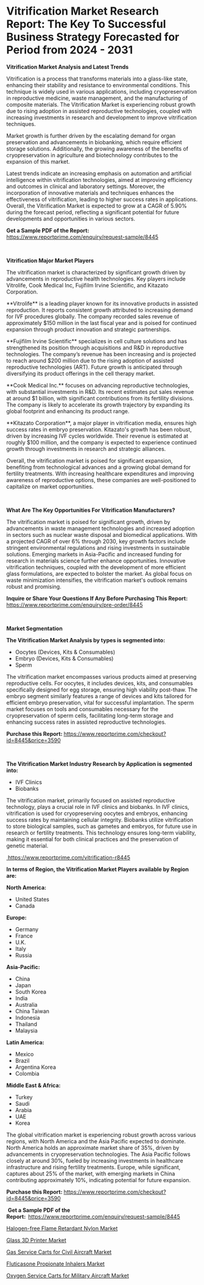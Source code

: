 <p><h1>Vitrification Market Research Report: The Key To Successful Business Strategy Forecasted for Period from 2024 - 2031</h1></p><p><strong>Vitrification Market Analysis and Latest Trends</strong></p>
<p><p>Vitrification is a process that transforms materials into a glass-like state, enhancing their stability and resistance to environmental conditions. This technique is widely used in various applications, including cryopreservation in reproductive medicine, waste management, and the manufacturing of composite materials. The Vitrification Market is experiencing robust growth due to rising adoption in assisted reproductive technologies, coupled with increasing investments in research and development to improve vitrification techniques.</p><p>Market growth is further driven by the escalating demand for organ preservation and advancements in biobanking, which require efficient storage solutions. Additionally, the growing awareness of the benefits of cryopreservation in agriculture and biotechnology contributes to the expansion of this market.</p><p>Latest trends indicate an increasing emphasis on automation and artificial intelligence within vitrification technologies, aimed at improving efficiency and outcomes in clinical and laboratory settings. Moreover, the incorporation of innovative materials and techniques enhances the effectiveness of vitrification, leading to higher success rates in applications. Overall, the Vitrification Market is expected to grow at a CAGR of 5.90% during the forecast period, reflecting a significant potential for future developments and opportunities in various sectors.</p></p>
<p><strong>Get a Sample PDF of the Report:&nbsp;</strong> <a href="https://www.reportprime.com/enquiry/request-sample/8445">https://www.reportprime.com/enquiry/request-sample/8445</a></p>
<p>&nbsp;</p>
<p><strong>Vitrification Major Market Players</strong></p>
<p><p>The vitrification market is characterized by significant growth driven by advancements in reproductive health technologies. Key players include Vitrolife, Cook Medical Inc, Fujifilm Irvine Scientific, and Kitazato Corporation. </p><p>**Vitrolife** is a leading player known for its innovative products in assisted reproduction. It reports consistent growth attributed to increasing demand for IVF procedures globally. The company recorded sales revenue of approximately $150 million in the last fiscal year and is poised for continued expansion through product innovation and strategic partnerships.</p><p>**Fujifilm Irvine Scientific** specializes in cell culture solutions and has strengthened its position through acquisitions and R&D in reproductive technologies. The company’s revenue has been increasing and is projected to reach around $200 million due to the rising adoption of assisted reproductive technologies (ART). Future growth is anticipated through diversifying its product offerings in the cell therapy market.</p><p>**Cook Medical Inc.** focuses on advancing reproductive technologies, with substantial investments in R&D. Its recent estimates put sales revenue at around $1 billion, with significant contributions from its fertility divisions. The company is likely to accelerate its growth trajectory by expanding its global footprint and enhancing its product range.</p><p>**Kitazato Corporation**, a major player in vitrification media, ensures high success rates in embryo preservation. Kitazato's growth has been robust, driven by increasing IVF cycles worldwide. Their revenue is estimated at roughly $100 million, and the company is expected to experience continued growth through investments in research and strategic alliances.</p><p>Overall, the vitrification market is poised for significant expansion, benefiting from technological advances and a growing global demand for fertility treatments. With increasing healthcare expenditures and improving awareness of reproductive options, these companies are well-positioned to capitalize on market opportunities.</p></p>
<p>&nbsp;</p>
<p><strong>What Are The Key Opportunities For Vitrification Manufacturers?</strong></p>
<p><p>The vitrification market is poised for significant growth, driven by advancements in waste management technologies and increased adoption in sectors such as nuclear waste disposal and biomedical applications. With a projected CAGR of over 6% through 2030, key growth factors include stringent environmental regulations and rising investments in sustainable solutions. Emerging markets in Asia-Pacific and increased funding for research in materials science further enhance opportunities. Innovative vitrification techniques, coupled with the development of more efficient glass formulations, are expected to bolster the market. As global focus on waste minimization intensifies, the vitrification market's outlook remains robust and promising.</p></p>
<p><strong>Inquire or Share Your Questions If Any Before Purchasing This Report:</strong> <a href="https://www.reportprime.com/enquiry/pre-order/8445">https://www.reportprime.com/enquiry/pre-order/8445</a></p>
<p>&nbsp;</p>
<p><strong>Market Segmentation</strong></p>
<p><strong>The Vitrification Market Analysis by types is segmented into:</strong></p>
<p><ul><li>Oocytes (Devices, Kits & Consumables)</li><li>Embryo (Devices, Kits & Consumables)</li><li>Sperm</li></ul></p>
<p><p>The vitrification market encompasses various products aimed at preserving reproductive cells. For oocytes, it includes devices, kits, and consumables specifically designed for egg storage, ensuring high viability post-thaw. The embryo segment similarly features a range of devices and kits tailored for efficient embryo preservation, vital for successful implantation. The sperm market focuses on tools and consumables necessary for the cryopreservation of sperm cells, facilitating long-term storage and enhancing success rates in assisted reproductive technologies.</p></p>
<p><strong>Purchase this Report:&nbsp;</strong><a href="https://www.reportprime.com/checkout?id=8445&price=3590">https://www.reportprime.com/checkout?id=8445&price=3590</a></p>
<p>&nbsp;</p>
<p><strong>The Vitrification Market Industry Research by Application is segmented into:</strong></p>
<p><ul><li>IVF Clinics</li><li>Biobanks</li></ul></p>
<p><p>The vitrification market, primarily focused on assisted reproductive technology, plays a crucial role in IVF clinics and biobanks. In IVF clinics, vitrification is used for cryopreserving oocytes and embryos, enhancing success rates by maintaining cellular integrity. Biobanks utilize vitrification to store biological samples, such as gametes and embryos, for future use in research or fertility treatments. This technology ensures long-term viability, making it essential for both clinical practices and the preservation of genetic material.</p></p>
<p><a href="https://www.reportprime.com/vitrification-r8445">&nbsp;https://www.reportprime.com/vitrification-r8445</a></p>
<p><strong>In terms of Region, the Vitrification Market Players available by Region are:</strong></p>
<p>
    <p> <strong> North America: </strong>
        <ul>
            <li>United States</li>
            <li>Canada</li>
        </ul>
        </p> 
    <p> <strong> Europe: </strong>
        <ul>
            <li>Germany</li>
            <li>France</li>
            <li>U.K.</li>
            <li>Italy</li>
            <li>Russia</li>
        </ul>
        </p> 
    <p> <strong> Asia-Pacific: </strong>
        <ul>
            <li>China</li>
            <li>Japan</li>
            <li>South Korea</li>
            <li>India</li>
            <li>Australia</li>
            <li>China Taiwan</li>
            <li>Indonesia</li>
            <li>Thailand</li>
            <li>Malaysia</li>
        </ul>
        </p> 
    <p> <strong> Latin America: </strong>
        <ul>
            <li>Mexico</li>
            <li>Brazil</li>
            <li>Argentina Korea</li>
            <li>Colombia</li>
        </ul>
        </p> 
    <p> <strong> Middle East & Africa: </strong>
        <ul>
            <li>Turkey</li>
            <li>Saudi</li>
            <li>Arabia</li>
            <li>UAE</li>
            <li>Korea</li>
        </ul>
    </p>
    </p>
<p><p>The global vitrification market is experiencing robust growth across various regions, with North America and the Asia Pacific expected to dominate. North America holds an approximate market share of 35%, driven by advancements in cryopreservation technologies. The Asia Pacific follows closely at around 30%, fueled by increasing investments in healthcare infrastructure and rising fertility treatments. Europe, while significant, captures about 25% of the market, with emerging markets in China contributing approximately 10%, indicating potential for future expansion.</p></p>
<p><strong>Purchase this Report: </strong><a href="https://www.reportprime.com/checkout?id=8445&price=3590">https://www.reportprime.com/checkout?id=8445&price=3590</a></p>
<p>&nbsp;<strong>Get a Sample PDF of the Report:&nbsp;&nbsp;</strong><a href="https://www.reportprime.com/enquiry/request-sample/8445">https://www.reportprime.com/enquiry/request-sample/8445</a></p>
<p><strong></strong></p>
<p><p><a href="https://issuu.com/reportprime-2/docs/halogen-free-flame-retardant-nylon-_31aa43ded1d32a">Halogen-free Flame Retardant Nylon Market</a></p><p><a href="https://www.linkedin.com/pulse/how-glass-3d-printer-market-evolve-growth-analysis-year-2024-q8xbe?trackingId=DHc5gYnkRxuYXO6IWqtNFA%3D%3D">Glass 3D Printer Market</a></p><p><a href="https://medium.com/@sdonald04328/in-the-gas-service-carts-for-civil-aircraft-market-the-main-focus-is-on-keeping-costs-low-and-12973509ba18">Gas Service Carts for Civil Aircraft Market</a></p><p><a href="https://github.com/mabutironaldo/Market-Research-Report-List-6/blob/main/fluticasone-propionate-inhalers-market.md">Fluticasone Propionate Inhalers Market</a></p><p><a href="https://medium.com/@hassen.nww/in-the-oxygen-service-carts-for-military-aircraft-market-the-main-focus-is-on-keeping-costs-low-89bf0cb59712?postPublishedType=initial">Oxygen Service Carts for Military Aircraft Market</a></p></p>